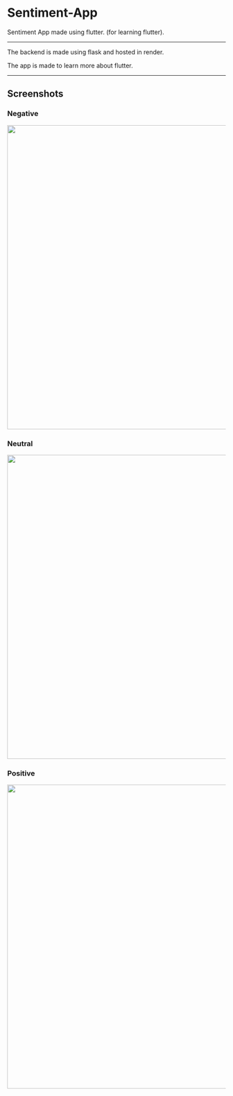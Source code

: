 # Sentiment-App
Sentiment App made using flutter. (for learning flutter).

---

The backend is made using flask and hosted in render. 

The app is made to learn more about flutter. 

---
## Screenshots

### **Negative**

<img src="https://user-images.githubusercontent.com/63343297/219454859-c86fca83-b086-4591-b1ad-dad60463160a.png"  width="600" height="700">
<!-- ![negative](https://user-images.githubusercontent.com/63343297/219454859-c86fca83-b086-4591-b1ad-dad60463160a.png) -->

### **Neutral**

<img src="https://user-images.githubusercontent.com/63343297/219454872-7f13a42e-6afb-4e28-85a6-f0d8579d5ee2.png"  width="600" height="700">
<!-- ![neutral](https://user-images.githubusercontent.com/63343297/219454872-7f13a42e-6afb-4e28-85a6-f0d8579d5ee2.png) -->

### **Positive**

<img src="https://user-images.githubusercontent.com/63343297/219454894-598ede88-5ab4-464a-8b35-ef8069ba0a7c.png"  width="600" height="700">

<!-- ![positive](https://user-images.githubusercontent.com/63343297/219454894-598ede88-5ab4-464a-8b35-ef8069ba0a7c.png) -->
